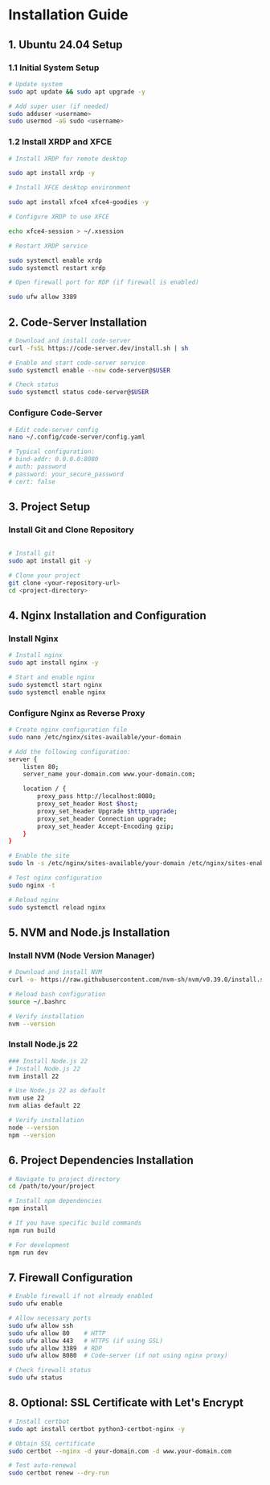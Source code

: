 # Installation Guide

## 1. Ubuntu 24.04 Setup

### 1.1 Initial System Setup

```bash
# Update system
sudo apt update && sudo apt upgrade -y

# Add super user (if needed)
sudo adduser <username>
sudo usermod -aG sudo <username>
```

### 1.2 Install XRDP and XFCE

```bash
# Install XRDP for remote desktop

sudo apt install xrdp -y

# Install XFCE desktop environment

sudo apt install xfce4 xfce4-goodies -y

# Configure XRDP to use XFCE

echo xfce4-session > ~/.xsession

# Restart XRDP service

sudo systemctl enable xrdp
sudo systemctl restart xrdp

# Open firewall port for RDP (if firewall is enabled)

sudo ufw allow 3389

```

## 2. Code-Server Installation

```bash
# Download and install code-server
curl -fsSL https://code-server.dev/install.sh | sh

# Enable and start code-server service
sudo systemctl enable --now code-server@$USER

# Check status
sudo systemctl status code-server@$USER
```

### Configure Code-Server

```bash
# Edit code-server config
nano ~/.config/code-server/config.yaml

# Typical configuration:
# bind-addr: 0.0.0.0:8080
# auth: password
# password: your_secure_password
# cert: false
```

## 3. Project Setup
### Install Git and Clone Repository

```bash

# Install git
sudo apt install git -y

# Clone your project
git clone <your-repository-url>
cd <project-directory>

```

## 4. Nginx Installation and Configuration
### Install Nginx
```bash
# Install nginx
sudo apt install nginx -y

# Start and enable nginx
sudo systemctl start nginx
sudo systemctl enable nginx
```
### Configure Nginx as Reverse Proxy

```bash
# Create nginx configuration file
sudo nano /etc/nginx/sites-available/your-domain

# Add the following configuration:
server {
    listen 80;
    server_name your-domain.com www.your-domain.com;

    location / {
        proxy_pass http://localhost:8080;
        proxy_set_header Host $host;
        proxy_set_header Upgrade $http_upgrade;
        proxy_set_header Connection upgrade;
        proxy_set_header Accept-Encoding gzip;
    }
}

# Enable the site
sudo ln -s /etc/nginx/sites-available/your-domain /etc/nginx/sites-enabled/

# Test nginx configuration
sudo nginx -t

# Reload nginx
sudo systemctl reload nginx
```

## 5. NVM and Node.js Installation
### Install NVM (Node Version Manager)

```bash
# Download and install NVM
curl -o- https://raw.githubusercontent.com/nvm-sh/nvm/v0.39.0/install.sh | bash

# Reload bash configuration
source ~/.bashrc

# Verify installation
nvm --version
```
### Install Node.js 22
```bash
### Install Node.js 22
# Install Node.js 22
nvm install 22

# Use Node.js 22 as default
nvm use 22
nvm alias default 22

# Verify installation
node --version
npm --version
```

## 6. Project Dependencies Installation
```bash
# Navigate to project directory
cd /path/to/your/project

# Install npm dependencies
npm install

# If you have specific build commands
npm run build

# For development
npm run dev
```
## 7. Firewall Configuration

```bash
# Enable firewall if not already enabled
sudo ufw enable

# Allow necessary ports
sudo ufw allow ssh
sudo ufw allow 80    # HTTP
sudo ufw allow 443   # HTTPS (if using SSL)
sudo ufw allow 3389  # RDP
sudo ufw allow 8080  # Code-server (if not using nginx proxy)

# Check firewall status
sudo ufw status
```
## 8. Optional: SSL Certificate with Let's Encrypt

```bash
# Install certbot
sudo apt install certbot python3-certbot-nginx -y

# Obtain SSL certificate
sudo certbot --nginx -d your-domain.com -d www.your-domain.com

# Test auto-renewal
sudo certbot renew --dry-run
```
